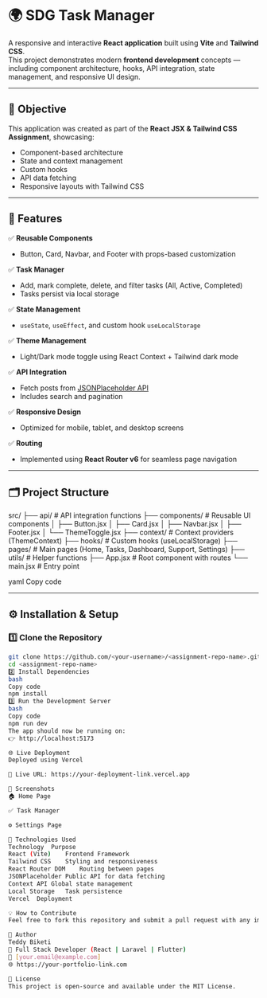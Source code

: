 # 🌍 SDG Task Manager

A responsive and interactive **React application** built using **Vite** and **Tailwind CSS**.  
This project demonstrates modern **frontend development** concepts — including component architecture, hooks, API integration, state management, and responsive UI design.

---

## 🎯 **Objective**

This application was created as part of the **React JSX & Tailwind CSS Assignment**, showcasing:
- Component-based architecture
- State and context management
- Custom hooks
- API data fetching
- Responsive layouts with Tailwind CSS

---

## 🧩 **Features**

✅ **Reusable Components**
- Button, Card, Navbar, and Footer with props-based customization

✅ **Task Manager**
- Add, mark complete, delete, and filter tasks (All, Active, Completed)
- Tasks persist via local storage

✅ **State Management**
- `useState`, `useEffect`, and custom hook `useLocalStorage`

✅ **Theme Management**
- Light/Dark mode toggle using React Context + Tailwind dark mode

✅ **API Integration**
- Fetch posts from [JSONPlaceholder API](https://jsonplaceholder.typicode.com/posts)
- Includes search and pagination

✅ **Responsive Design**
- Optimized for mobile, tablet, and desktop screens

✅ **Routing**
- Implemented using **React Router v6** for seamless page navigation

---

## 🗂️ **Project Structure**

src/
├── api/ # API integration functions
├── components/ # Reusable UI components
│ ├── Button.jsx
│ ├── Card.jsx
│ ├── Navbar.jsx
│ ├── Footer.jsx
│ └── ThemeToggle.jsx
├── context/ # Context providers (ThemeContext)
├── hooks/ # Custom hooks (useLocalStorage)
├── pages/ # Main pages (Home, Tasks, Dashboard, Support, Settings)
├── utils/ # Helper functions
├── App.jsx # Root component with routes
└── main.jsx # Entry point

yaml
Copy code

---

## ⚙️ **Installation & Setup**

### 1️⃣ Clone the Repository
```bash
git clone https://github.com/<your-username>/<assignment-repo-name>.git
cd <assignment-repo-name>
2️⃣ Install Dependencies
bash
Copy code
npm install
3️⃣ Run the Development Server
bash
Copy code
npm run dev
The app should now be running on:
👉 http://localhost:5173

🌐 Live Deployment
Deployed using Vercel

🔗 Live URL: https://your-deployment-link.vercel.app

📸 Screenshots
🏠 Home Page

✅ Task Manager

⚙️ Settings Page

🧠 Technologies Used
Technology	Purpose
React (Vite)	Frontend Framework
Tailwind CSS	Styling and responsiveness
React Router DOM	Routing between pages
JSONPlaceholder	Public API for data fetching
Context API	Global state management
Local Storage	Task persistence
Vercel	Deployment

💡 How to Contribute
Feel free to fork this repository and submit a pull request with any improvements.

👤 Author
Teddy Biketi
💼 Full Stack Developer (React | Laravel | Flutter)
📧 [your.email@example.com]
🌐 https://your-portfolio-link.com

🏁 License
This project is open-source and available under the MIT License.